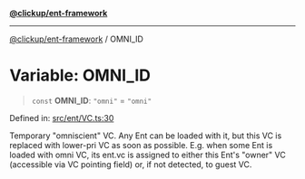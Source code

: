 [**@clickup/ent-framework**](../README.md)

***

[@clickup/ent-framework](../globals.md) / OMNI\_ID

# Variable: OMNI\_ID

> `const` **OMNI\_ID**: `"omni"` = `"omni"`

Defined in: [src/ent/VC.ts:30](https://github.com/clickup/ent-framework/blob/master/src/ent/VC.ts#L30)

Temporary "omniscient" VC. Any Ent can be loaded with it, but this VC is
replaced with lower-pri VC as soon as possible. E.g. when some Ent is loaded
with omni VC, its ent.vc is assigned to either this Ent's "owner" VC
(accessible via VC pointing field) or, if not detected, to guest VC.
